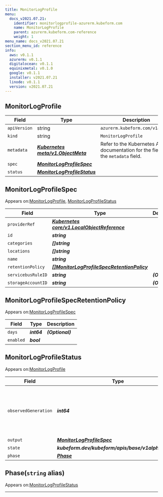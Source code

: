 ```yaml
---
title: MonitorLogProfile
menu:
  docs_v2021.07.21:
    identifier: monitorlogprofile-azurerm.kubeform.com
    name: MonitorLogProfile
    parent: azurerm.kubeform.com-reference
    weight: 1
menu_name: docs_v2021.07.21
section_menu_id: reference
info:
  aws: v0.1.1
  azurerm: v0.1.1
  digitalocean: v0.1.1
  equinixmetal: v0.1.0
  google: v0.1.1
  installer: v2021.07.21
  linode: v0.1.1
  version: v2021.07.21
---
```


## MonitorLogProfile
| Field | Type | Description |
| ------ | ----- | ----------- |
| `apiVersion` | string | `azurerm.kubeform.com/v1alpha1` |
|    `kind` | string | `MonitorLogProfile` |
| `metadata` | ***[Kubernetes meta/v1.ObjectMeta](https://v1-18.docs.kubernetes.io/docs/reference/generated/kubernetes-api/v1.18/#objectmeta-v1-meta)***|Refer to the Kubernetes API documentation for the fields of the `metadata` field.|
| `spec` | ***[MonitorLogProfileSpec](#monitorlogprofilespec)***||
| `status` | ***[MonitorLogProfileStatus](#monitorlogprofilestatus)***||
## MonitorLogProfileSpec

Appears on:[MonitorLogProfile](#monitorlogprofile), [MonitorLogProfileStatus](#monitorlogprofilestatus)

| Field | Type | Description |
| ------ | ----- | ----------- |
| `providerRef` | ***[Kubernetes core/v1.LocalObjectReference](https://v1-18.docs.kubernetes.io/docs/reference/generated/kubernetes-api/v1.18/#localobjectreference-v1-core)***||
| `id` | ***string***||
| `categories` | ***[]string***||
| `locations` | ***[]string***||
| `name` | ***string***||
| `retentionPolicy` | ***[[]MonitorLogProfileSpecRetentionPolicy](#monitorlogprofilespecretentionpolicy)***||
| `servicebusRuleID` | ***string***| ***(Optional)*** |
| `storageAccountID` | ***string***| ***(Optional)*** |
## MonitorLogProfileSpecRetentionPolicy

Appears on:[MonitorLogProfileSpec](#monitorlogprofilespec)

| Field | Type | Description |
| ------ | ----- | ----------- |
| `days` | ***int64***| ***(Optional)*** |
| `enabled` | ***bool***||
## MonitorLogProfileStatus

Appears on:[MonitorLogProfile](#monitorlogprofile)

| Field | Type | Description |
| ------ | ----- | ----------- |
| `observedGeneration` | ***int64***| ***(Optional)*** Resource generation, which is updated on mutation by the API Server.|
| `output` | ***[MonitorLogProfileSpec](#monitorlogprofilespec)***| ***(Optional)*** |
| `state` | ***kubeform.dev/kubeform/apis/base/v1alpha1.State***| ***(Optional)*** |
| `phase` | ***[Phase](#phase)***| ***(Optional)*** |
## Phase(`string` alias)

Appears on:[MonitorLogProfileStatus](#monitorlogprofilestatus)

---
